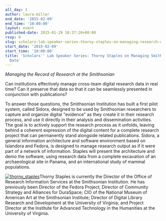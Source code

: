 ```yaml
---
all_day: 1
author: laura-miller
end_date: '2015-02-09'
end_time: '10:00:00'
layout: event
published-date: 2015-01-29 10:37:20+00:00
rsvp: 0
slug: scholars-lab-speaker-series-thorny-staples-on-managing-research-data
start_date: '2015-02-09'
start_time: '10:00:00'
title: 'Scholars'' Lab Speaker Series: Thorny Staples on Managing Smithsonian Research
  Data'
---
```


_Managing the Record of Research at the Smithsonian_

Can institutions effectively manage cross-team digital research data in real time? Can it preserve that data so that it can be seamlessly presented in conjunction with publications?

To answer those questions, the Smithsonian Institution has built a first pilot system, called Sidora, designed to be used by Smithsonian researchers to capture and organize digital "evidence" as they create it in their research process, and use it directly in their analysis and dissemination activities. The goal is to actively support the research process as it unfolds, leaving behind a coherent expression of the digital content for a complete research project that can permanently stand alongside related publications. Sidora, a general information architecture and software environment based on Islandora and Fedora, is designed to manage research output as if it were part of a network of information. Staples will present the architecture and demo the software, using research data from a complete excavation of an archaeological site in Panama, and an international study of mammal populations.

[![thorny_staples](http://scholarslab.org/wp-content/uploads/2015/01/thorny_staples-110x110.jpg)](http://scholarslab.org/wp-content/uploads/2015/01/thorny_staples.jpg)Thorny Staples is currently the Director of the Office of Research Information Services at the Smithsonian Institution. He has previously been Director of the Fedora Project; Director of Community Strategy and Alliances for DuraSpace; CIO of the National Museum of American Art at the Smithsonian Institute; Director of Digital Library Research and Development at the University of Virginia; and Project Director at the Institute for Advanced Technology in the Humanities at the University of Virginia.
